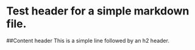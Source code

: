 # Test header for a simple markdown file.

<!-- This is a simple inline HTML comment.

This comment should not be stripped.

-->

##Content header
This is a simple line followed by an h2 header.
